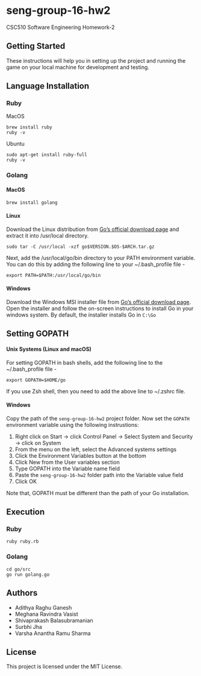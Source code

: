 # seng-group-16-hw2
CSC510 Software Engineering Homework-2

## Getting Started

These instructions will help you in setting up the project and running the game on your local machine for development and testing. 

## Language Installation

### Ruby


MacOS
```
brew install ruby
ruby -v
```

Ubuntu
```
sudo apt-get install ruby-full
ruby -v
```

### Golang

#### MacOS
```
brew install golang
```

#### Linux

Download the Linux distribution from [Go’s official download page](https://golang.org/dl/) and extract it into /usr/local directory.

```
sudo tar -C /usr/local -xzf go$VERSION.$OS-$ARCH.tar.gz
```
Next, add the /usr/local/go/bin directory to your PATH environment variable. You can do this by adding the following line to your ~/.bash_profile file -

```
export PATH=$PATH:/usr/local/go/bin
```

#### Windows

Download the Windows MSI installer file from [Go’s official download page](https://golang.org/dl/). Open the installer and follow the on-screen instructions to install Go in your windows system. By default, the installer installs Go in ```C:\Go```

## Setting GOPATH

#### Unix Systems (Linux and macOS)

For setting GOPATH in bash shells, add the following line to the ~/.bash_profile file -

```
export GOPATH=$HOME/go
```

If you use Zsh shell, then you need to add the above line to ~/.zshrc file.

#### Windows
Copy the path of the ```seng-group-16-hw2``` project folder. Now set the ```GOPATH``` environment variable using the following instrustions:

1. Right click on Start → click Control Panel → Select System and Security → click on System
2. From the menu on the left, select the Advanced systems settings
3. Click the Environment Variables button at the bottom
4. Click New from the User variables section
5. Type GOPATH into the Variable name field
6. Paste the ```seng-group-16-hw2```  folder path into the Variable value field
7. Click OK

Note that, GOPATH must be different than the path of your Go installation.

## Execution

### Ruby

```
ruby ruby.rb
```

### Golang
```
cd go/src
go run golang.go
```
## Authors

* Adithya Raghu Ganesh
* Meghana Ravindra Vasist
* Shivaprakash Balasubramanian
* Surbhi Jha
* Varsha Anantha Ramu Sharma

## License

This project is licensed under the MIT License.